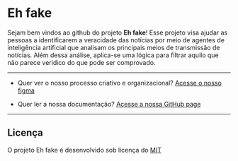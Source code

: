 # Eh fake 

Sejam bem vindos ao github do projeto **Eh fake**! Esse projeto visa ajudar as pessoas a identificarem a veracidade das notícias por meio de agentes de inteligência artificial que analisam os principais meios de transmissão de notícias. Além dessa análise, aplica-se uma lógica para filtrar aquilo que não parece verídico do que pode ser comprovado.

---

<!-- Isso aqui é para ser como um sumário -->
- Quer ver o nosso processo criativo e organizacional? [Acesse o nosso figma](https://www.figma.com/board/IEMLIEgwQhLgx0DYJ65hG0/Projeto_Eh_fake?node-id=0-1&t=MRTNctqCu7azt13s-1)

- Quer ler a nossa documentação? [Acesse a nossa GitHub page](https://unb-mds.github.io/2025-2-Eh_Fake/)

---

<!-- A partir daqui não tem erro, sempre que fizer uma coisa nova que for relevante para vir para o README é só colocar -->
## Licença

O projeto Eh fake é desenvolvido sob licença do [MIT](https://github.com/unb-mds/2025-2-Eh_Fake/blob/main/LICENSE)
